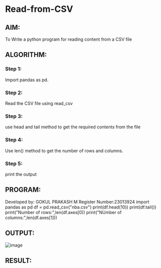 # Read-from-CSV

## AIM:
To Write a python program for reading content from a CSV file

## ALGORITHM:
### Step 1:
Import pandas as pd.
### Step 2:
Read the CSV file using read_csv
### Step 3:
use head and tail method to get the required contents from the file
### Step 4:
Use len() method to get the number of rows and columns.
### Step 5:
print the output

## PROGRAM:
Developed by: GOKUL PRAKASH M
Register Number:23013924
import pandas as pd
df = pd.read_csv("nba.csv")
print(df.head(10))
print(df.tail())
print("Number of rows:",len(df.axes[0))
print("NUmber of columns:",len(df.axes[1]))
## OUTPUT:
![image](https://github.com/gokulprakash23013924/Read-from-CSV/assets/150231472/cc2001bc-f347-4807-ac4e-1fd53a080231)

## RESULT:
